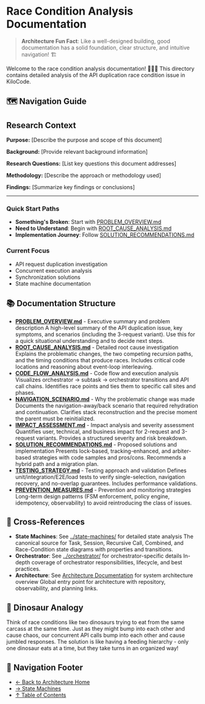 # Race Condition Analysis Documentation

> **Architecture Fun Fact**: Like a well-designed building, good documentation has a solid foundation, clear structure, and intuitive navigation! 🏗️

Welcome to the race condition analysis documentation! 🏃‍♂️💨 This directory contains detailed analysis
of the API duplication race condition issue in KiloCode.

## 🗺️ Navigation Guide

## Research Context

**Purpose:** \[Describe the purpose and scope of this document]

**Background:** \[Provide relevant background information]

**Research Questions:** \[List key questions this document addresses]

**Methodology:** \[Describe the approach or methodology used]

**Findings:** \[Summarize key findings or conclusions]

---

### Quick Start Paths

- **Something's Broken**: Start with [PROBLEM_OVERVIEW.md](PROBLEM_OVERVIEW.md)
- **Need to Understand**: Begin with [ROOT_CAUSE_ANALYSIS.md](ROOT_CAUSE_ANALYSIS.md)
- **Implementation Journey**: Follow [SOLUTION_RECOMMENDATIONS.md](SOLUTION_RECOMMENDATIONS.md)

### Current Focus

- API request duplication investigation
- Concurrent execution analysis
- Synchronization solutions
- State machine documentation

## 📚 Documentation Structure

- **[PROBLEM_OVERVIEW.md](PROBLEM_OVERVIEW.md)** - Executive summary and problem description A
  high-level summary of the API duplication issue, key symptoms, and scenarios (including the
  3-request variant). Use this for a quick situational understanding and to decide next steps.
- **[ROOT_CAUSE_ANALYSIS.md](ROOT_CAUSE_ANALYSIS.md)** - Detailed root cause investigation Explains
  the problematic changes, the two competing recursion paths, and the timing conditions that produce
  races. Includes critical code locations and reasoning about event-loop interleaving.
- **[CODE_FLOW_ANALYSIS.md](CODE_FLOW_ANALYSIS.md)** - Code flow and execution analysis Visualizes
  orchestrator → subtask → orchestrator transitions and API call chains. Identifies race points and
  ties them to specific call sites and phases.
- **[NAVIGATION_SCENARIO.md](NAVIGATION_SCENARIO.md)** - Why the problematic change was made
  Documents the navigation-away/back scenario that required rehydration and continuation. Clarifies
  stack reconstruction and the precise moment the parent must be reinitialized.
- **[IMPACT_ASSESSMENT.md](IMPACT_ASSESSMENT.md)** - Impact analysis and severity assessment
  Quantifies user, technical, and business impact for 2-request and 3-request variants. Provides a
  structured severity and risk breakdown.
- **[SOLUTION_RECOMMENDATIONS.md](SOLUTION_RECOMMENDATIONS.md)** - Proposed solutions and
  implementation Presents lock-based, tracking-enhanced, and arbiter-based strategies with code
  samples and pros/cons. Recommends a hybrid path and a migration plan.
- **[TESTING_STRATEGY.md](TESTING_STRATEGY.md)** - Testing approach and validation Defines
  unit/integration/E2E/load tests to verify single-selection, navigation recovery, and no-overlap
  guarantees. Includes performance validations.
- **[PREVENTION_MEASURES.md](PREVENTION_MEASURES.md)** - Prevention and monitoring strategies
  Long-term design patterns (FSM enforcement, policy engine, idempotency, observability) to avoid
  reintroducing the class of issues.

## 🔗 Cross-References

- **State Machines**: See [../state-machines/](../state-machines/) for detailed state analysis The
  canonical source for Task, Session, Recursive Call, Combined, and Race-Condition state diagrams
  with properties and transitions.
- **Orchestrator**: See [../orchestrator/](../orchestrator/) for orchestrator-specific details
  In-depth coverage of orchestrator responsibilities, lifecycle, and best practices.
- **Architecture**: See [Architecture Documentation](../README.md) for system architecture overview Global entry
  point for architecture with repository, observability, and planning links.

## 🦕 Dinosaur Analogy

Think of race conditions like two dinosaurs trying to eat from the same carcass at the same time.
Just as they might bump into each other and cause chaos, our concurrent API calls bump into each
other and cause jumbled responses. The solution is like having a feeding hierarchy - only one
dinosaur eats at a time, but they take turns in an organized way!

## 🧭 Navigation Footer

- [← Back to Architecture Home](../README.md)
- [→ State Machines](../state-machines/README.md)
- [↑ Table of Contents](../README.md)

